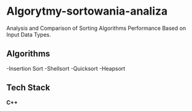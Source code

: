 # Algorytmy-sortowania-analiza

Analysis and Comparison of Sorting Algorithms Performance Based on Input Data Types.


## Algorithms

-Insertion Sort
-Shellsort
-Quicksort
-Heapsort



## Tech Stack

**C++**


